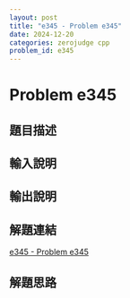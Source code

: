 ```yaml
---
layout: post
title: "e345 - Problem e345"
date: 2024-12-20
categories: zerojudge cpp
problem_id: e345
---
```


# Problem e345

## 題目描述



## 輸入說明



## 輸出說明



## 解題連結

[e345 - Problem e345](https://zerojudge.tw/ShowProblem?problemid=e345)

## 解題思路

